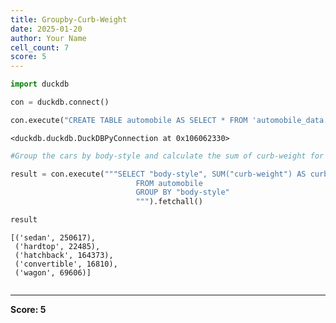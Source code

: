 ```yaml
---
title: Groupby-Curb-Weight
date: 2025-01-20
author: Your Name
cell_count: 7
score: 5
---
```


```python
import duckdb
```


```python
con = duckdb.connect()
```


```python
con.execute("CREATE TABLE automobile AS SELECT * FROM 'automobile_data.csv'")
```




    <duckdb.duckdb.DuckDBPyConnection at 0x106062330>




```python
#Group the cars by body-style and calculate the sum of curb-weight for each group.
```


```python
result = con.execute("""SELECT "body-style", SUM("curb-weight") AS curb
                            FROM automobile
                            GROUP BY "body-style"
                            """).fetchall()
```


```python
result
```




    [('sedan', 250617),
     ('hardtop', 22485),
     ('hatchback', 164373),
     ('convertible', 16810),
     ('wagon', 69606)]




```python

```


---
**Score: 5**
